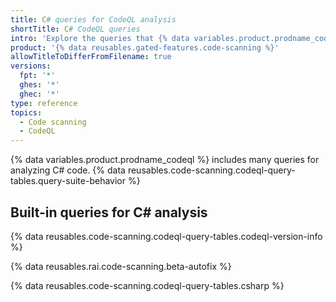 ```yaml
---
title: C# queries for CodeQL analysis
shortTitle: C# CodeQL queries
intro: 'Explore the queries that {% data variables.product.prodname_codeql %} uses to analyze code written in C# when you select the `default` or the `security-extended` query suite.'
product: '{% data reusables.gated-features.code-scanning %}'
allowTitleToDifferFromFilename: true
versions:
  fpt: '*'
  ghes: '*'
  ghec: '*'
type: reference
topics:
  - Code scanning
  - CodeQL
---
```


{% data variables.product.prodname_codeql %} includes many queries for analyzing C# code. {% data reusables.code-scanning.codeql-query-tables.query-suite-behavior %}

## Built-in queries for C# analysis

{% data reusables.code-scanning.codeql-query-tables.codeql-version-info %}

{% data reusables.rai.code-scanning.beta-autofix %}

{% data reusables.code-scanning.codeql-query-tables.csharp %}
